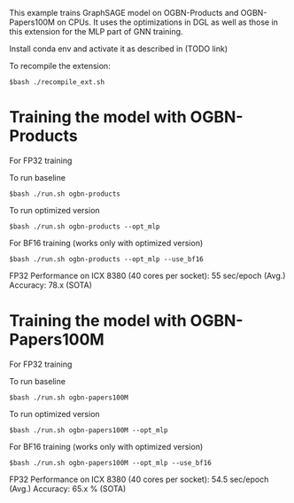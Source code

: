 
This example trains GraphSAGE model on OGBN-Products and OGBN-Papers100M on CPUs. It uses the optimizations in DGL as well as those in this extension for the MLP part of GNN training. 

Install conda env and activate it as described in (TODO link)

To recompile the extension:

```
$bash ./recompile_ext.sh
```

Training the model with OGBN-Products
=====================================

For FP32 training

To run baseline
```
$bash ./run.sh ogbn-products
```
To run optimized version
```
$bash ./run.sh ogbn-products --opt_mlp
```
For BF16 training (works only with optimized version)
```
$bash ./run.sh ogbn-products --opt_mlp --use_bf16
```
FP32 Performance on ICX 8380 (40 cores per socket): 55 sec/epoch (Avg.)
Accuracy: 78.x (SOTA)

Training the model with OGBN-Papers100M
=======================================

For FP32 training

To run baseline
```
$bash ./run.sh ogbn-papers100M
```
To run optimized version
```
$bash ./run.sh ogbn-papers100M --opt_mlp
```
For BF16 training (works only with optimized version)
```
$bash ./run.sh ogbn-papers100M --opt_mlp --use_bf16
```
FP32 Performance on ICX 8380 (40 cores per socket): 54.5 sec/epoch (Avg.)
Accuracy: 65.x % (SOTA)
